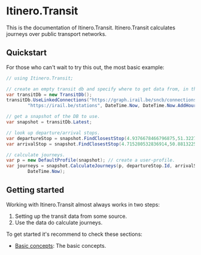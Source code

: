 # Itinero.Transit

This is the documentation of Itinero.Transit. Itinero.Transit calculates journeys over public transport networks.

## Quickstart

For those who can't wait to try this out, the most basic example:

```csharp
// using Itinero.Transit;

// create an empty transit db and specify where to get data from, in this case linked connections.
var transitDb = new TransitDb();
transitDb.UseLinkedConnections("https://graph.irail.be/sncb/connections",
        "https://irail.be/stations", DateTime.Now, DateTime.Now.AddHours(5));

// get a snapshot of the DB to use.
var snapshot = transitDb.Latest;

// look up departure/arrival stops.
var departureStop = snapshot.FindClosestStop(4.9376678466796875,51.322734170650484);
var arrivalStop = snapshot.FindClosestStop(4.715280532836914,50.88132251839807);

// calculate journeys.
var p = new DefaultProfile(snapshot); // create a user-profile.
var journeys = snapshot.CalculateJourneys(p, departureStop.Id, arrivalStop.Id, 
        DateTime.Now);
```


## Getting started

Working with Itinero.Transit almost always works in two steps:

1. Setting up the transit data from some source.
2. Use the data do calculate journeys.

To get started it's recommend to check these sections:

- [Basic concepts](basic-concepts/index.md): The basic concepts.
